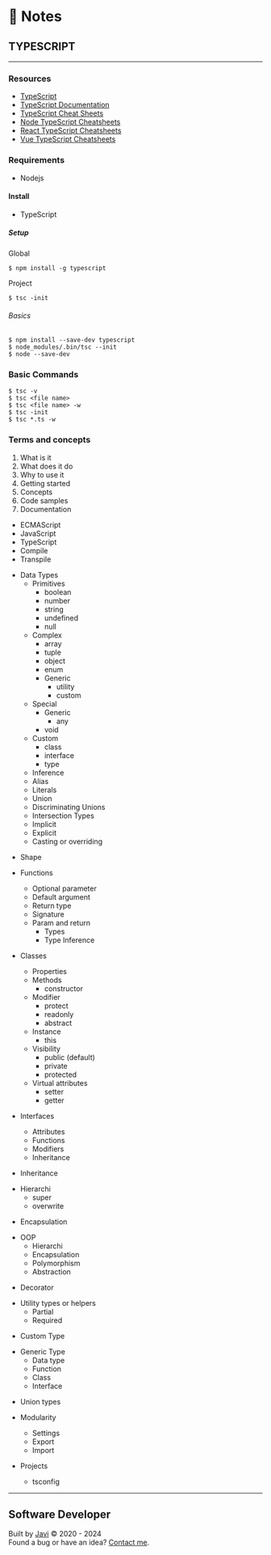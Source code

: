 # :memo: Notes
## TYPESCRIPT
---
### Resources
- [TypeScript](https://www.typescriptlang.org/)
- [TypeScript Documentation](https://www.typescriptlang.org/docs/)
- [TypeScript Cheat Sheets](https://www.typescriptlang.org/cheatsheets)
- [Node TypeScript Cheatsheets](https://github.com/typescript-cheatsheets/node)
- [React TypeScript Cheatsheets](https://react-typescript-cheatsheet.netlify.app/)
- [Vue TypeScript Cheatsheets](https://github.com/typescript-cheatsheets/vue)
### Requirements
- Nodejs
#### Install
- TypeScript
##### Setup
Global
```
$ npm install -g typescript
```

Project
```
$ tsc -init
```

###### Basics
```
$ npm install --save-dev typescript
$ node_modules/.bin/tsc --init
$ node --save-dev
```
### Basic Commands
```
$ tsc -v
$ tsc <file name>
$ tsc <file name> -w
$ tsc -init
$ tsc *.ts -w
```
### Terms and concepts
1. What is it
2. What does it do
3. Why to use it
4. Getting started
5. Concepts
6. Code samples
7. Documentation
- ECMAScript
- JavaScript
- TypeScript
- Compile
- Transpile

* Data Types
  * Primitives
    - boolean
    - number
    - string
    - undefined
    - null
  * Complex
    - array
    - tuple
    - object
    - enum
    * Generic
      - utility
      - custom
  * Special
    * Generic
      - any
    - void
  * Custom
    - class
    - interface
    - type
  - Inference
  - Alias
  - Literals
  - Union
  - Discriminating Unions
  - Intersection Types
  - Implicit
  - Explicit
  - Casting or overriding

- Shape

* Functions
  - Optional parameter
  - Default argument
  - Return type
  - Signature
  * Param and return
    - Types
    - Type Inference

* Classes
  - Properties
  * Methods
    - constructor
  * Modifier
    - protect
    - readonly
    - abstract
  * Instance
    - this
  * Visibility
    - public (default)
    - private
    - protected
  * Virtual attributes
    - setter
    - getter

* Interfaces
  - Attributes
  - Functions
  - Modifiers
  - Inheritance

- Inheritance

* Hierarchi
  - super
  - overwrite

- Encapsulation

* OOP
  - Hierarchi
  - Encapsulation
  - Polymorphism
  - Abstraction

- Decorator

* Utility types or helpers
  - Partial
  - Required

- Custom Type

* Generic Type
  - Data type
  - Function
  - Class
  - Interface

- Union types

* Modularity
  - Settings
  - Export
  - Import

* Projects
  - tsconfig
---
## Software Developer
Built by [Javi](https://javierandres.dev) :copyright: 2020 - 2024  
Found a bug or have an idea? [Contact me](https://javierandres.dev).
